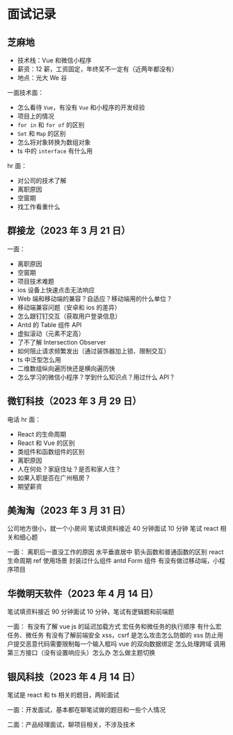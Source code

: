 # 面试记录

## 芝麻地

- 技术栈：Vue 和微信小程序
- 薪资：12 薪，工资固定，年终奖不一定有（近两年都没有）
- 地点：光大 We 谷

一面技术面：

- 怎么看待 `Vue`，有没有 `Vue` 和小程序的开发经验
- 项目上的情况
- `for in` 和 `for of` 的区别
- `Set` 和 `Map` 的区别
- 怎么将对象转换为数组对象
- ts 中的 `interface` 有什么用

hr 面：

- 对公司的技术了解
- 离职原因
- 空窗期
- 找工作看重什么

## 群接龙（2023 年 3 月 21 日）

一面：

- 离职原因
- 空窗期
- 项目技术难题
- ios 设备上快速点击无法响应
- Web 端和移动端的兼容？自适应？移动端用的什么单位？
- 移动端兼容问题（安卓和 ios 的差异）
- 怎么跟钉钉交互（获取用户登录信息）
- Antd 的 Table 组件 API
- 虚拟滚动（元素不定高）
- 了不了解 Intersection Observer
- 如何阻止请求频繁发出（通过装饰器加上锁、限制交互）
- ts 中泛型怎么用
- 二维数组纵向遍历快还是横向遍历快
- 怎么学习的微信小程序？学到什么知识点？用过什么 API？

## 微钉科技（2023 年 3 月 29 日）

电话 hr 面：

- React 的生命周期
- React 和 Vue 的区别
- 类组件和函数组件的区别
- 离职原因
- 人在何处？家庭住址？是否和家人住？
- 如果入职是否在广州租房？
- 期望薪资

## 美淘淘（2023 年 3 月 31 日）

公司地方很小，就一个小房间
笔试填资料接近 40 分钟面试 10 分钟
笔试 react 相关和细心题

一面：
离职后一直没工作的原因
水平垂直居中
箭头函数和普通函数的区别
react 生命周期
ref 使用场景
封装过什么组件
antd Form 组件
有没有做过移动端，小程序项目

## 华微明天软件（2023 年 4 月 14 日）

笔试填资料接近 90 分钟面试 10 分钟，笔试有逻辑题和前端题

一面：
有没有了解 vue
js 的延迟加载方式
宏任务和微任务的执行顺序
有什么宏任务、微任务
有没有了解前端安全
xss，csrf 是怎么攻击怎么防御的
xss 防止用户提交恶意代码需要限制每一个输入框吗
vue 的双向数据绑定
怎么处理跨域
调用第三方接口（没有设置响应头）怎么办
怎么做主题切换

## 银风科技（2023 年 4 月 14 日）

笔试是 react 和 ts 相关的题目，两轮面试

一面：开发面试，基本都在聊笔试做的题目和一些个人情况

二面：产品经理面试，聊项目相关，不涉及技术
